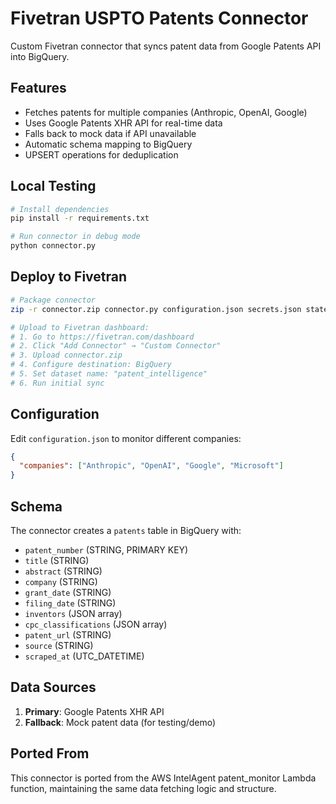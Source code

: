 # Fivetran USPTO Patents Connector

Custom Fivetran connector that syncs patent data from Google Patents API into BigQuery.

## Features

- Fetches patents for multiple companies (Anthropic, OpenAI, Google)
- Uses Google Patents XHR API for real-time data
- Falls back to mock data if API unavailable
- Automatic schema mapping to BigQuery
- UPSERT operations for deduplication

## Local Testing

```bash
# Install dependencies
pip install -r requirements.txt

# Run connector in debug mode
python connector.py
```

## Deploy to Fivetran

```bash
# Package connector
zip -r connector.zip connector.py configuration.json secrets.json state.json requirements.txt

# Upload to Fivetran dashboard:
# 1. Go to https://fivetran.com/dashboard
# 2. Click "Add Connector" → "Custom Connector"
# 3. Upload connector.zip
# 4. Configure destination: BigQuery
# 5. Set dataset name: "patent_intelligence"
# 6. Run initial sync
```

## Configuration

Edit `configuration.json` to monitor different companies:

```json
{
  "companies": ["Anthropic", "OpenAI", "Google", "Microsoft"]
}
```

## Schema

The connector creates a `patents` table in BigQuery with:
- `patent_number` (STRING, PRIMARY KEY)
- `title` (STRING)
- `abstract` (STRING)
- `company` (STRING)
- `grant_date` (STRING)
- `filing_date` (STRING)
- `inventors` (JSON array)
- `cpc_classifications` (JSON array)
- `patent_url` (STRING)
- `source` (STRING)
- `scraped_at` (UTC_DATETIME)

## Data Sources

1. **Primary**: Google Patents XHR API
2. **Fallback**: Mock patent data (for testing/demo)

## Ported From

This connector is ported from the AWS IntelAgent patent_monitor Lambda function,
maintaining the same data fetching logic and structure.
